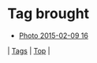 <!--
title: Tag brought
date: 2020-06-28T15:00:41.083Z
tags:
-->
# Tag brought

 * [Photo 2015-02-09 16](110548166627.md)

| [Tags](tags.md) | [Top](index.md) |
